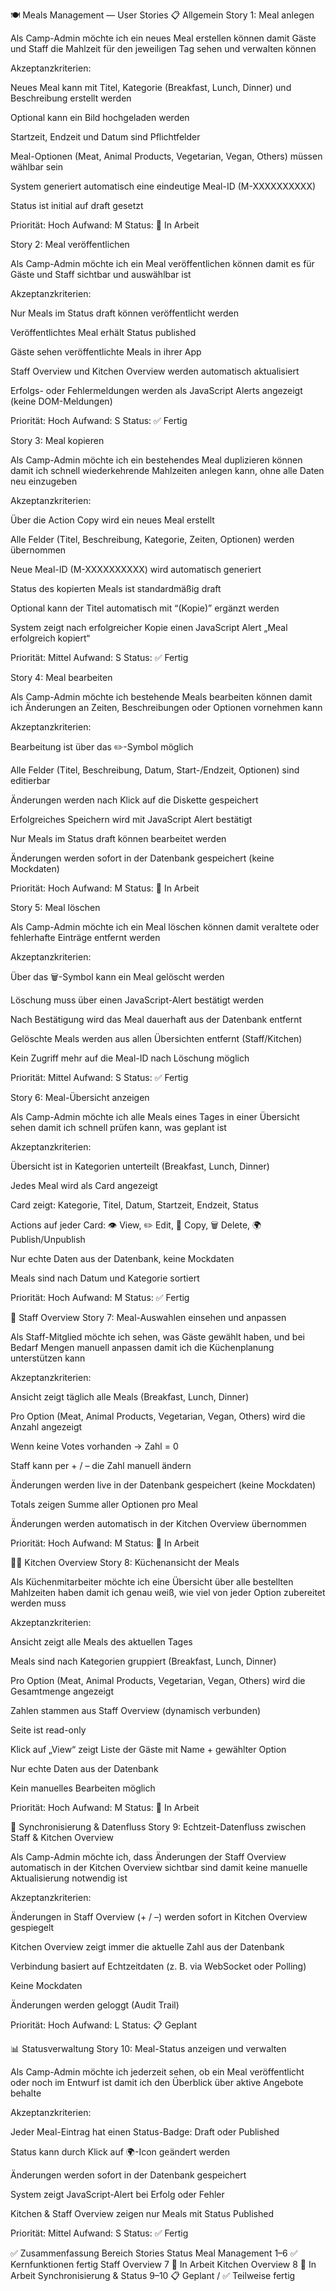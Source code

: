 🍽️ Meals Management — User Stories
📋 Allgemein
Story 1: Meal anlegen

Als Camp-Admin
möchte ich ein neues Meal erstellen können
damit Gäste und Staff die Mahlzeit für den jeweiligen Tag sehen und verwalten können

Akzeptanzkriterien:

 Neues Meal kann mit Titel, Kategorie (Breakfast, Lunch, Dinner) und Beschreibung erstellt werden

 Optional kann ein Bild hochgeladen werden

 Startzeit, Endzeit und Datum sind Pflichtfelder

 Meal-Optionen (Meat, Animal Products, Vegetarian, Vegan, Others) müssen wählbar sein

 System generiert automatisch eine eindeutige Meal-ID (M-XXXXXXXXXX)

 Status ist initial auf draft gesetzt

Priorität: Hoch
Aufwand: M
Status: 🚧 In Arbeit

Story 2: Meal veröffentlichen

Als Camp-Admin
möchte ich ein Meal veröffentlichen können
damit es für Gäste und Staff sichtbar und auswählbar ist

Akzeptanzkriterien:

 Nur Meals im Status draft können veröffentlicht werden

 Veröffentlichtes Meal erhält Status published

 Gäste sehen veröffentlichte Meals in ihrer App

 Staff Overview und Kitchen Overview werden automatisch aktualisiert

 Erfolgs- oder Fehlermeldungen werden als JavaScript Alerts angezeigt (keine DOM-Meldungen)

Priorität: Hoch
Aufwand: S
Status: ✅ Fertig

Story 3: Meal kopieren

Als Camp-Admin
möchte ich ein bestehendes Meal duplizieren können
damit ich schnell wiederkehrende Mahlzeiten anlegen kann, ohne alle Daten neu einzugeben

Akzeptanzkriterien:

 Über die Action Copy wird ein neues Meal erstellt

 Alle Felder (Titel, Beschreibung, Kategorie, Zeiten, Optionen) werden übernommen

 Neue Meal-ID (M-XXXXXXXXXX) wird automatisch generiert

 Status des kopierten Meals ist standardmäßig draft

 Optional kann der Titel automatisch mit “(Kopie)” ergänzt werden

 System zeigt nach erfolgreicher Kopie einen JavaScript Alert „Meal erfolgreich kopiert“

Priorität: Mittel
Aufwand: S
Status: ✅ Fertig

Story 4: Meal bearbeiten

Als Camp-Admin
möchte ich bestehende Meals bearbeiten können
damit ich Änderungen an Zeiten, Beschreibungen oder Optionen vornehmen kann

Akzeptanzkriterien:

 Bearbeitung ist über das ✏️-Symbol möglich

 Alle Felder (Titel, Beschreibung, Datum, Start-/Endzeit, Optionen) sind editierbar

 Änderungen werden nach Klick auf die Diskette gespeichert

 Erfolgreiches Speichern wird mit JavaScript Alert bestätigt

 Nur Meals im Status draft können bearbeitet werden

 Änderungen werden sofort in der Datenbank gespeichert (keine Mockdaten)

Priorität: Hoch
Aufwand: M
Status: 🚧 In Arbeit

Story 5: Meal löschen

Als Camp-Admin
möchte ich ein Meal löschen können
damit veraltete oder fehlerhafte Einträge entfernt werden

Akzeptanzkriterien:

 Über das 🗑️-Symbol kann ein Meal gelöscht werden

 Löschung muss über einen JavaScript-Alert bestätigt werden

 Nach Bestätigung wird das Meal dauerhaft aus der Datenbank entfernt

 Gelöschte Meals werden aus allen Übersichten entfernt (Staff/Kitchen)

 Kein Zugriff mehr auf die Meal-ID nach Löschung möglich

Priorität: Mittel
Aufwand: S
Status: ✅ Fertig

Story 6: Meal-Übersicht anzeigen

Als Camp-Admin
möchte ich alle Meals eines Tages in einer Übersicht sehen
damit ich schnell prüfen kann, was geplant ist

Akzeptanzkriterien:

 Übersicht ist in Kategorien unterteilt (Breakfast, Lunch, Dinner)

 Jedes Meal wird als Card angezeigt

 Card zeigt: Kategorie, Titel, Datum, Startzeit, Endzeit, Status

 Actions auf jeder Card: 👁️ View, ✏️ Edit, 📄 Copy, 🗑️ Delete, 🌍 Publish/Unpublish

 Nur echte Daten aus der Datenbank, keine Mockdaten

 Meals sind nach Datum und Kategorie sortiert

Priorität: Hoch
Aufwand: M
Status: ✅ Fertig

👥 Staff Overview
Story 7: Meal-Auswahlen einsehen und anpassen

Als Staff-Mitglied
möchte ich sehen, was Gäste gewählt haben, und bei Bedarf Mengen manuell anpassen
damit ich die Küchenplanung unterstützen kann

Akzeptanzkriterien:

 Ansicht zeigt täglich alle Meals (Breakfast, Lunch, Dinner)

 Pro Option (Meat, Animal Products, Vegetarian, Vegan, Others) wird die Anzahl angezeigt

 Wenn keine Votes vorhanden → Zahl = 0

 Staff kann per + / – die Zahl manuell ändern

 Änderungen werden live in der Datenbank gespeichert (keine Mockdaten)

 Totals zeigen Summe aller Optionen pro Meal

 Änderungen werden automatisch in der Kitchen Overview übernommen

Priorität: Hoch
Aufwand: M
Status: 🚧 In Arbeit

👨‍🍳 Kitchen Overview
Story 8: Küchenansicht der Meals

Als Küchenmitarbeiter
möchte ich eine Übersicht über alle bestellten Mahlzeiten haben
damit ich genau weiß, wie viel von jeder Option zubereitet werden muss

Akzeptanzkriterien:

 Ansicht zeigt alle Meals des aktuellen Tages

 Meals sind nach Kategorien gruppiert (Breakfast, Lunch, Dinner)

 Pro Option (Meat, Animal Products, Vegetarian, Vegan, Others) wird die Gesamtmenge angezeigt

 Zahlen stammen aus Staff Overview (dynamisch verbunden)

 Seite ist read-only

 Klick auf „View“ zeigt Liste der Gäste mit Name + gewählter Option

 Nur echte Daten aus der Datenbank

 Kein manuelles Bearbeiten möglich

Priorität: Hoch
Aufwand: M
Status: 🚧 In Arbeit

🔄 Synchronisierung & Datenfluss
Story 9: Echtzeit-Datenfluss zwischen Staff & Kitchen Overview

Als Camp-Admin
möchte ich, dass Änderungen der Staff Overview automatisch in der Kitchen Overview sichtbar sind
damit keine manuelle Aktualisierung notwendig ist

Akzeptanzkriterien:

 Änderungen in Staff Overview (+ / –) werden sofort in Kitchen Overview gespiegelt

 Kitchen Overview zeigt immer die aktuelle Zahl aus der Datenbank

 Verbindung basiert auf Echtzeitdaten (z. B. via WebSocket oder Polling)

 Keine Mockdaten

 Änderungen werden geloggt (Audit Trail)

Priorität: Hoch
Aufwand: L
Status: 📋 Geplant

📊 Statusverwaltung
Story 10: Meal-Status anzeigen und verwalten

Als Camp-Admin
möchte ich jederzeit sehen, ob ein Meal veröffentlicht oder noch im Entwurf ist
damit ich den Überblick über aktive Angebote behalte

Akzeptanzkriterien:

 Jeder Meal-Eintrag hat einen Status-Badge: Draft oder Published

 Status kann durch Klick auf 🌍-Icon geändert werden

 Änderungen werden sofort in der Datenbank gespeichert

 System zeigt JavaScript-Alert bei Erfolg oder Fehler

 Kitchen & Staff Overview zeigen nur Meals mit Status Published

Priorität: Mittel
Aufwand: S
Status: ✅ Fertig

✅ Zusammenfassung
Bereich	Stories	Status
Meal Management	1–6	✅ Kernfunktionen fertig
Staff Overview	7	🚧 In Arbeit
Kitchen Overview	8	🚧 In Arbeit
Synchronisierung & Status	9–10	📋 Geplant / ✅ Teilweise fertig